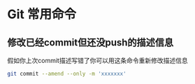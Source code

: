 # Git 常用命令

## 修改已经commit但还没push的描述信息

假如你上次commit描述写错了你可以用这条命令重新修改描述信息

```bash
git commit --amend --only -m 'xxxxxxx'
```
